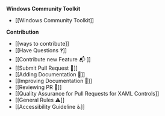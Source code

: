 **Windows Community Toolkit**

* [[Windows Community Toolkit]]


**Contribution**

* [[ways to contribute]]
* [[Have Questions :question:]]
* [[Contribute new Feature 📬 ]]
* [[Submit Pull Request :rocket:]]
* [[Adding Documentation :page_with_curl:]]
* [[Improving Documentation :page_with_curl:]]
* [[Reviewing PR :book:]]
* [[Quality Assurance for Pull Requests for XAML Controls]]
* [[General Rules :warning:]]
* [[Accessibility Guideline :wheelchair:]]